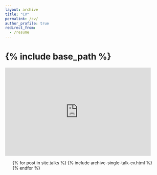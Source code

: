```yaml
---
layout: archive
title: "CV"
permalink: /cv/
author_profile: true
redirect_from:
  - /resume
---
```


{% include base_path %}
======

<iframe src="https://onedrive.live.com/embed?cid=ECEB4E85B34DDB26&resid=ECEB4E85B34DDB26%2191607&authkey=AFOxHHNQpx5nAVg&em=2" width="476" height="288" frameborder="0" scrolling="no"></iframe>

  <ul>{% for post in site.talks %}
    {% include archive-single-talk-cv.html %}
  {% endfor %}</ul>
